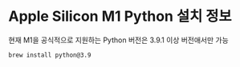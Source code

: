 # Apple Silicon M1 Python 설치 정보

현재 M1을 공식적으로 지원하는 Python 버전은 3.9.1 이상 버전애서만 가능

```zsh
brew install python@3.9
```

